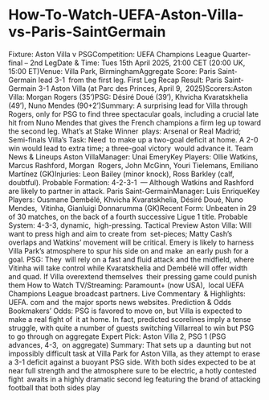 # How-To-Watch-UEFA-Aston-Villa-vs-Paris-SaintGermain


Fixture: Aston Villa v PSGCompetition: UEFA Champions League Quarter-final – 2nd LegDate & Time: Tues 15th April 2025, 21:00 CET (20:00 UK, 15:00 ET)Venue: Villa Park, BirminghamAggregate Score: Paris Saint-Germain lead 3-1 from the first leg.
First Leg Recap
Result: Paris Saint-Germain 3-1 Aston Villa (at Parc des Princes, April 9, 2025)Scorers:Aston Villa: Morgan Rogers (35’)PSG: Désiré Doué (39’), Khvicha Kvaratskhelia (49’), Nuno Mendes (90+2’)Summary: A surprising lead for Villa through Rogers, only for PSG to find three spectacular goals, including a crucial late hit from Nuno Mendes that gives the French champions a firm leg up toward the second leg.
What’s at Stake
Winner plays: Arsenal or Real Madrid; Semi-finals Villa’s Task: Need to make up a two-goal deficit at home. A 2-0 win would lead to extra time; a three-goal victory would advance it.
Team News & Lineups
Aston VillaManager: Unai EmeryKey Players: Ollie Watkins, Marcus Rashford, Morgan Rogers, John McGinn, Youri Tielemans, Emiliano Martínez (GK)Injuries: Leon Bailey (minor knock), Ross Barkley (calf, doubtful). Probable Formation: 4-2-3-1 — Although Watkins and Rashford are likely to partner in attack.
Paris Saint-GermainManager: Luis EnriqueKey Players: Ousmane Dembélé, Khvicha Kvaratskhelia, Désiré Doué, Nuno Mendes, Vitinha, Gianluigi Donnarumma (GK)Recent Form: Unbeaten in 29 of 30 matches, on the back of a fourth successive Ligue 1 title.
Probable System: 4-3-3, dynamic, high-pressing.
Tactical Preview
Aston Villa: Will want to press high and aim to create from set-pieces; Matty Cash’s overlaps and Watkins’ movement will be critical. Emery is likely to harness Villa Park’s atmosphere to spur his side on and make an early push for a goal. PSG: They will rely on a fast and fluid attack and the midfield, where Vitinha will take control while Kvaratskhelia and Dembélé will offer width and quad. If Villa overextend themselves their pressing game could punish them
How to Watch
TV/Streaming: Paramount+ (now USA), local UEFA Champions League broadcast partners. Live Commentary & Highlights: UEFA. com and the major sports news websites.
Prediction & Odds
Bookmakers’ Odds: PSG is favored to move on, but Villa is expected to make a real fight of it at home. In fact, predicted scorelines imply a tense struggle, with quite a number of guests switching Villarreal to win but PSG to go through on aggregate Expert Pick: Aston Villa 2, PSG 1 (PSG advances, 4-3, on aggregate)
Summary:
That sets up a daunting but not impossibly difficult task at Villa Park for Aston Villa, as they attempt to erase a 3-1 deficit against a buoyant PSG side. With both sides expected to be at near full strength and the atmosphere sure to be electric, a hotly contested fight awaits in a highly dramatic second leg featuring the brand of attacking football that both sides play
